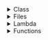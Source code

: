 <details>
<summary>Class</summary>
Инкапсуляция позволяет скрывать внутренние детали объекта, предоставляя доступ только к тем данным и методам, которые необходимы внешнему миру.

Оно используется для того, чтобы создавать иерархии классов, где более специфические классы наследуют и расширяют поведение более общих классов.

Полиморфизм в объектно-ориентированном программировании (ООП) — это концепция, которая позволяет объектам разных классов обрабатывать данные одного типа или реагировать на одно и то же сообщение по-разному.

```
class Pet:     #Pet будет супер-классом для классов Cat, Dog и Raccoon
    def __init__(self, name):
        self.name = name

class Cat(Pet):
    def ask_for_food(self):
        print('Хозяин, кот {} требует пищу'.format(self.name))

    def __str__(self):
        return "Кот {}".format(self.name)

fil = Cat('Филимон')
fil.ask_for_food()

print(isinstance(fil, Cat)) #isinstance проверяет, является ли объект экземпляром указанного класса
print(issubclass(Cat, Pet)) #issubclass, проверяет, является ли класс потомком класса или одного из классов

```
У каждого метода должен быть как минимум один аргумент и называть этот аргумент принято словом self
</details>

<details>

<summary>Files</summary>

Открываем файл логов для чтения

```
with open('logs.txt', 'r') as file:
    for line in file:
        # Удаляем лишние пробелы в начале и конце строки
        line = line.strip()
        # Пропускаем пустые строки
        if not line:
            continue
        # Разбиваем строку на части по пробелам
        parts = line.split()
        # Проверяем, что в строке достаточно частей для извлечения времени
        if len(parts) >= 3:
            time = parts[2]
            print(time)
            break
```
</details>
<details>

<summary>Lambda</summary>

</details>

</details>
<details>

<summary>Functions</summary>

</details>